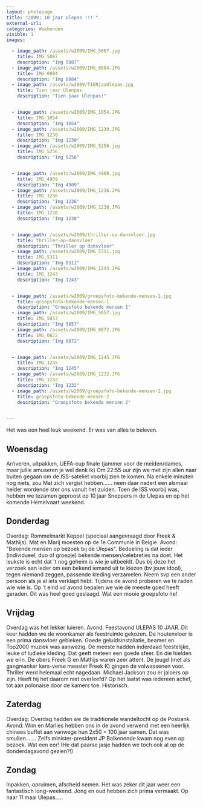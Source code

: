 ```yaml
---
layout: photopage
title: "2009: 10 jaar Ulepas !!! "
external-url:
categories: Weekenden
visible: 1
images:

  - image_path: /assets/w2009/IMG_5087.jpg
    title: IMG_5087
    description: "Img 5087"
  - image_path: /assets/w2009/IMG_0884.JPG
    title: IMG_0884
    description: "Img 0884"
  - image_path: /assets/w2009/TIENjaaUlepas.jpg
    title: Tien jaar Ulenpas
    description: "Tien jaar Ulenpas!"


  - image_path: /assets/w2009/IMG_1054.JPG
    title: IMG_1054
    description: "Img 1054"
  - image_path: /assets/w2009/IMG_1230.JPG
    title: IMG_1230
    description: "Img 1230"
  - image_path: /assets/w2009/IMG_5256.jpg
    title: IMG_5256
    description: "Img 5256"


  - image_path: /assets/w2009/IMG_4909.jpg
    title: IMG_4909
    description: "Img 4909"
  - image_path: /assets/w2009/IMG_1236.JPG
    title: IMG_1236
    description: "Img 1236"
  - image_path: /assets/w2009/IMG_1238.JPG
    title: IMG_1238
    description: "Img 1238"


  - image_path: /assets/w2009/thriller-op-dansvloer.jpg
    title: thriller-op-dansvloer
    description: "Thriller op dansvloer"
  - image_path: /assets/w2009/IMG_5311.jpg
    title: IMG_5311
    description: "Img 5311"
  - image_path: /assets/w2009/IMG_1243.JPG
    title: IMG_1243
    description: "Img 1243"


  - image_path: /assets/w2009/groepsfoto-bekende-mensen-1.jpg
    title: groepsfoto-bekende-mensen-1
    description: "Groepsfoto bekende mensen 1"
  - image_path: /assets/w2009/IMG_5057.jpg
    title: IMG_5057
    description: "Img 5057"
  - image_path: /assets/w2009/IMG_0872.JPG
    title: IMG_0872
    description: "Img 0872"


  - image_path: /assets/w2009/IMG_1245.JPG
    title: IMG_1245
    description: "Img 1245"
  - image_path: /assets/w2009/IMG_1232.JPG
    title: IMG_1232
    description: "Img 1232"
  - image_path: /assets/w2009/groepsfoto-bekende-mensen-2.jpg
    title: groepsfoto-bekende-mensen-2
    description: "Groepsfoto bekende mensen 2"


---
```


Het was een heel leuk weekend. Er was van alles te beleven.

## Woensdag
Arriveren, uitpakken, UEFA-cup finale (jammer voor de meiden/dames, maar jullie amuseren je wel denk ik)
Om 22:55 uur zijn we met zijn allen naar buiten gegaan om de ISS-sateliet voorbij zien te komen. Na enkele minuten nog niets, zou Mat zich vergist hebben...... neen daar nadert een alsmaar helder wordende ster ons vanuit het zuiden.
Toen de ISS voorbij was, hebben we tezamen geproost op 10 jaar Sneppers in de Ulepas en op het komende Hemelvaart weekend.

## Donderdag
Overdag: Rommelmarkt Keppel (speciaal aangevraagd door Freek & Mathijs). Mat en Marij moesten op de 1e Communie in Belgie.
Avond: "Bekende mensen op bezoek bij de Ulepas". Bedoeling is dat ieder (individueel, duo of groepje) bekende mensen/celebreties na doet. Het leukste is echt dat 't nog geheim is wie je uitbeeldt.
Dus bij deze het verzoek aan ieder om een bekend iemand uit te kiezen (bv jouw idool), tegen niemand zeggen, passende kleding verzamelen. Neem svp een ander persoon als je al iets verklapt hebt.
Tijdens de avond proberen we te raden wie wie is. Op 't eind vd avond bepalen we wie de meeste goed heeft geraden.
Dit was heel goed geslaagd. Wat een mooie groepsfoto he!

## Vrijdag
Overdag was het lekker luieren.
Avond: Feestavond ULEPAS 10 JAAR. Dit keer hadden we de woonkamer als feestruimte gekozen. De houtenvloer is een prima dansvloer gebleken.
Goede geluidsinstallatie, beamer en Top2000 muziek was aanwezig.
De meeste hadden inderdaad feestelijke, leuke of ludieke kleding. Dat geeft meteen een goede sfeer. En die hielden we erin.
De obers Freek G en Mathijs waren zeer attent.
De jeugd (met als gangmanker kers-verse meester Freek K) gingen de volwassenen voor. Thriller werd helemaal echt nagedaan. Michael Jackson zou er jaloers op zijn. Heeft hij het daarom niet overleefd?
Op het laatst was iedereen actief, tot aan polonaise door de kamers toe. Historisch.

## Zaterdag
Overdag:
Overdag hadden we de traditionele wandeltocht op de Posbank.
Avond:
Wim en Marlies hebben ons in de avond verwend met een heerlijk chinees buffet aan vanwege hun 2x50 = 100 jaar samen. Dat was smullen.......
Zelfs minister-president JP Balkenende kwam nog even op bezoek. Wat een eer! (He dat paarse jasje hadden we toch ook al op de donderdagavond gezien?!)

## Zondag
Inpakken, opruimen, afscheid nemen.
Het was zeker dit jaar weer een fantastisch long-weekend. Jong en oud hebben zich prima vermaakt.
Op naar 11 maal Ulepas.....
